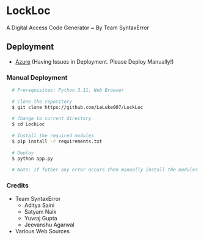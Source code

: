 # LockLoc
A Digital Access Code Generator ~ By Team SyntaxError

## Deployment
  - [Azure](https://lockloc.azurewebsites.net) (Having Issues in Deployment. Please Deploy Manually!)
  
### Manual Deployment
```sh
  # Prerequisites: Python 3.11, Web Browser
  
  # Clone the repository
  $ git clone https://github.com/LeLuke007/LockLoc
  
  # Change to current directory
  $ cd LockLoc
  
  # Install the required modules
  $ pip install -r requirements.txt
  
  # Deploy
  $ python app.py
  
  # Note: If futher any error occurs then manually install the modules that are missing using pip install
```

### Credits
  - Team SyntaxError
    - Aditya Saini
    - Satyam Naik
    - Yuvraj Gupta
    - Jeevanshu Agarwal
  - Various Web Sources

